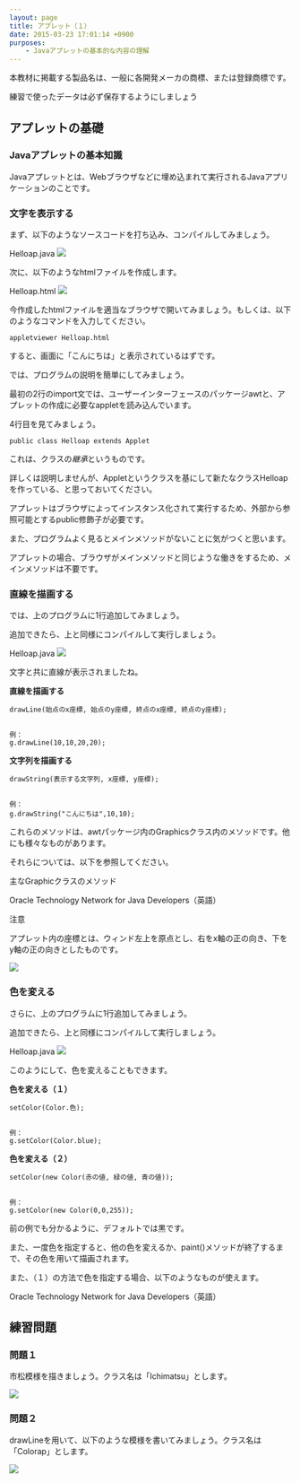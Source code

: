 ```yaml
---
layout: page
title: アプレット（１）
date: 2015-03-23 17:01:14 +0900
purposes:
    - Javaアプレットの基本的な内容の理解
---
```


本教材に掲載する製品名は、一般に各開発メーカの商標、または登録商標です。

練習で使ったデータは必ず保存するようにしましょう


アプレットの基礎
--------------
### Javaアプレットの基本知識


Javaアプレットとは、Webブラウザなどに埋め込まれて実行されるJavaアプリケーションのことです。

### 文字を表示する


まず、以下のようなソースコードを打ち込み、コンパイルしてみましょう。

Helloap.java
![](Helloap_java_2014.png)



次に、以下のようなhtmlファイルを作成します。

Helloap.html
![](Helloap.html.png)



今作成したhtmlファイルを適当なブラウザで開いてみましょう。もしくは、以下のようなコマンドを入力してください。

~~~~
appletviewer Helloap.html
~~~~
すると、画面に「こんにちは」と表示されているはずです。


では、プログラムの説明を簡単にしてみましょう。

最初の2行のimport文では、ユーザーインターフェースのパッケージawtと、アプレットの作成に必要なappletを読み込んでいます。

4行目を見てみましょう。

~~~~
public class Helloap extends Applet
~~~~

これは、クラスの*継承*というものです。

詳しくは説明しませんが、Appletというクラスを基にして新たなクラスHelloapを作っている、と思っておいてください。

アプレットはブラウザによってインスタンス化されて実行するため、外部から参照可能とするpublic修飾子が必要です。

また、プログラムよく見るとメインメソッドがないことに気がつくと思います。

アプレットの場合、ブラウザがメインメソッドと同じような働きをするため、メインメソッドは不要です。

### 直線を描画する


では、上のプログラムに1行追加してみましょう。

追加できたら、上と同様にコンパイルして実行しましょう。

Helloap.java
![](Helloapv2_java_2014.png)



文字と共に直線が表示されましたね。

**直線を描画する**

~~~~
drawLine(始点のx座標, 始点のy座標, 終点のx座標, 終点のy座標);


例：
g.drawLine(10,10,20,20);
~~~~
**文字列を描画する**

~~~~
drawString(表示する文字列, x座標, y座標);


例：
g.drawString("こんにちは",10,10);
~~~~
これらのメソッドは、awtパッケージ内のGraphicsクラス内のメソッドです。他にも様々なものがあります。

それらについては、以下を参照してください。

主なGraphicクラスのメソッド

Oracle Technology Network for Java Developers（英語）

注意


アプレット内の座標とは、ウィンド左上を原点とし、右をx軸の正の向き、下をy軸の正の向きとしたものです。

![](2b9_appletwindow.png)

### 色を変える


さらに、上のプログラムに1行追加してみましょう。

追加できたら、上と同様にコンパイルして実行しましょう。

Helloap.java
![](Helloapv3.java.png)



このようにして、色を変えることもできます。

**色を変える（１）**

~~~~
setColor(Color.色);


例：
g.setColor(Color.blue);
~~~~
**色を変える（２）**

~~~~
setColor(new Color(赤の値, 緑の値, 青の値));


例：
g.setColor(new Color(0,0,255));
~~~~
前の例でも分かるように、デフォルトでは黒です。

また、一度色を指定すると、他の色を変えるか、paint()メソッドが終了するまで、その色を用いて描画されます。

また、（１）の方法で色を指定する場合、以下のようなものが使えます。

Oracle Technology Network for Java Developers（英語）


練習問題
--------------
### 問題１


市松模様を描きましょう。クラス名は「Ichimatsu」とします。

![](2b9_Ichimatsu.png)

### 問題２


drawLineを用いて、以下のような模様を書いてみましょう。クラス名は「Colorap」とします。

![](2b9_Colorap.png)
